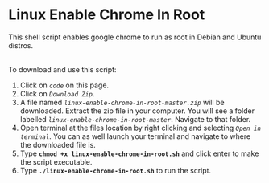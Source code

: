 # Linux Enable Chrome In Root
This shell script enables google chrome to run as root in Debian and Ubuntu distros.

\
To download and use this script:
  1. Click on *`code`* on this page.
  2. Click on *`Download Zip`*.
  3. A file named *`linux-enable-chrome-in-root-master.zip`* will be downloaded. Extract the zip file in your computer. You will see a folder labelled *`linux-enable-chrome-in-root-master`*. Navigate to that folder.
  4. Open terminal at the files location by right clicking and selecting *`Open in terminal`*. You can as well launch your terminal and navigate to where the downloaded file is.
  5. Type **`chmod +x linux-enable-chrome-in-root.sh`** and click enter to make the script executable.
  6. Type **`./linux-enable-chrome-in-root.sh`** to run the script.
